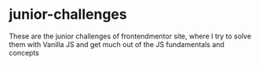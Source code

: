 # junior-challenges
These are the junior challenges of frontendmentor site, where I try to solve them with Vanilla JS and get much out of the JS fundamentals and concepts
